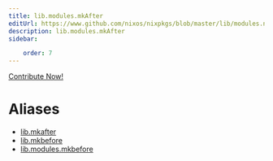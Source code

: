 ```yaml
---
title: lib.modules.mkAfter
editUrl: https://www.github.com/nixos/nixpkgs/blob/master/lib/modules.nix#L1042C23
description: lib.modules.mkAfter
sidebar:

    order: 7
---
```


<a href="https://www.github.com/nixos/nixpkgs/blob/master/lib/modules.nix#L1042C23">Contribute Now!</a>


# Aliases

- [lib.mkafter](/nix-doc-comments/reference/lib/lib-mkafter)
- [lib.mkbefore](/nix-doc-comments/reference/lib/lib-mkbefore)
- [lib.modules.mkbefore](/nix-doc-comments/reference/lib/modules/lib-modules-mkbefore)


